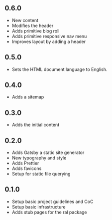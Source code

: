 ## 0.6.0

- New content
- Modifies the header
- Adds primitive blog roll
- Adds primitive responsive nav menu
- Improves layout by adding a header

## 0.5.0

- Sets the HTML document language to English.

## 0.4.0

- Adds a sitemap

## 0.3.0

- Adds the initial content

## 0.2.0

- Adds Gatsby a static site generator
- New typography and style
- Adds Prettier
- Adds favicons
- Setup for static file querying

## 0.1.0

- Setup basic project guidelines and CoC
- Setup basic infrastructure
- Adds stub pages for the ral package
